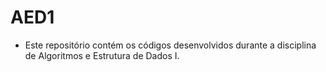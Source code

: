 # AED1

* Este repositório contém os códigos desenvolvidos durante a disciplina de Algoritmos e Estrutura de Dados I.
